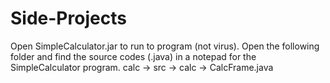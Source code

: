 # Side-Projects
Open SimpleCalculator.jar to run to program (not virus). 
Open the following folder and find the source codes (.java) in a notepad for the SimpleCalculator program. calc -> src -> calc -> CalcFrame.java
